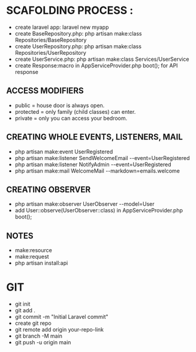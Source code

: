 # SCAFOLDING PROCESS :
* create laravel app: laravel new myapp
* create BaseRepository.php: php artisan make:class Repositories/BaseRepository
* create UserRepository.php: php artisan make:class Repositories/UserRepository
* create UserService.php: php artisan make:class Services/UserService
* create Response:macro in AppServiceProvider.php boot(); for API response

## ACCESS MODIFIERS
* public = house door is always open.
* protected = only family (child classes) can enter.
* private = only you can access your bedroom.

## CREATING WHOLE EVENTS, LISTENERS, MAIL
* php artisan make:event UserRegistered
* php artisan make:listener SendWelcomeEmail --event=UserRegistered
* php artisan make:listener NotifyAdmin --event=UserRegistered
* php artisan make:mail WelcomeMail --markdown=emails.welcome

## CREATING OBSERVER
* php artisan make:observer UserObserver --model=User
* add User::observe(UserObserver::class) in AppServiceProvider.php boot();

## NOTES
* make:resource
* make:request
* php artisan install:api

# GIT
* git init
* git add .
* git commit -m "Initial Laravel commit"
* create git repo
* git remote add origin your-repo-link
* git branch -M main
* git push -u origin main
